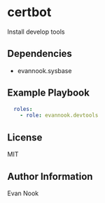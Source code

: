 certbot
=======

Install develop tools

Dependencies
------------

- evannook.sysbase

Example Playbook
----------------

```yaml
  roles:
    - role: evannook.devtools
```

License
-------

MIT

Author Information
------------------

Evan Nook
